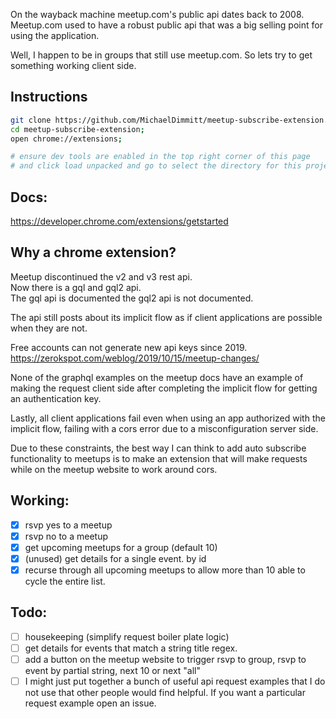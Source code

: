 On the wayback machine meetup.com's public api dates back to 2008.   
Meetup.com used to have a robust public api that was a big selling point for using the application.  

Well, I happen to be in groups that still use meetup.com. So lets try to get something working client side.

## Instructions
```bash 
git clone https://github.com/MichaelDimmitt/meetup-subscribe-extension.git;
cd meetup-subscribe-extension;
open chrome://extensions;

# ensure dev tools are enabled in the top right corner of this page  
# and click load unpacked and go to select the directory for this project
```

## Docs:
https://developer.chrome.com/extensions/getstarted

## Why a chrome extension?
Meetup discontinued the v2 and v3 rest api.  
Now there is a gql and gql2 api.  
The gql api is documented the gql2 api is not documented.

The api still posts about its implicit flow as if client applications are possible when they are not.

Free accounts can not generate new api keys since 2019.  
https://zerokspot.com/weblog/2019/10/15/meetup-changes/

None of the graphql examples on the meetup docs have an example of making the request client side after completing the implicit flow for getting an authentication key.

Lastly, all client applications fail even when using an app authorized with the implicit flow, failing with a cors error due to a misconfiguration server side.  

<!--
After more investigation on this project I think the cors error might be a bad server message. I wonder if that cors error is happening because it is using an old oauth consumer as I do not have a pro account but do have old oauth consumer keys. If your graphql request is a little off you will often get a cors error instead of a legit error around your graphql syntax.
-->

Due to these constraints, the best way I can think to add auto subscribe functionality to meetups is to make an extension that will make requests while on the meetup website to work around cors.

## Working:
- [x] rsvp yes to a meetup
- [x] rsvp no to a meetup
- [x] get upcoming meetups for a group (default 10)
- [x] (unused) get details for a single event. by id
- [x] recurse through all upcoming meetups to allow more than 10 able to cycle the entire list.
## Todo:
- [ ] housekeeping (simplify request boiler plate logic)
- [ ] get details for events that match a string title regex.
- [ ] add a button on the meetup website to trigger rsvp to group, rsvp to event by partial string, next 10 or next "all"
- [ ] I might just put together a bunch of useful api request examples that I do not use that other people would find helpful. If you want a particular request example open an issue.

